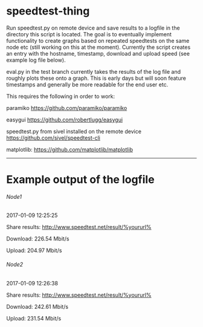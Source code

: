 # speedtest-thing

Run speedtest.py on remote device and save results to a logfile in the directory this script is located. The goal is to eventually implement functionality to create graphs based on repeated speedtests on the same node etc (still working on this at the moment). Currently the script creates an entry with the hostname, timestamp, download and upload speed (see example log file below).

eval.py in the test branch currently takes the results of the log file and roughly plots these onto a graph. This is early days but will soon feature timestamps and generally be more readable for the end user etc.

This requires the following in order to work:


paramiko https://github.com/paramiko/paramiko

easygui https://github.com/robertlugg/easygui

speedtest.py from sivel installed on the remote device https://github.com/sivel/speedtest-cli

matplotlib: https://github.com/matplotlib/matplotlib
 


______________________________________________

# Example output of the logfile

###### Node1

2017-01-09 12:25:25

Share results: http://www.speedtest.net/result/%yoururl%

Download: 226.54 Mbit/s

Upload: 204.97 Mbit/s




###### Node2

2017-01-09 12:26:38

Share results: http://www.speedtest.net/result/%yoururl%

Download: 242.61 Mbit/s

Upload: 231.54 Mbit/s

